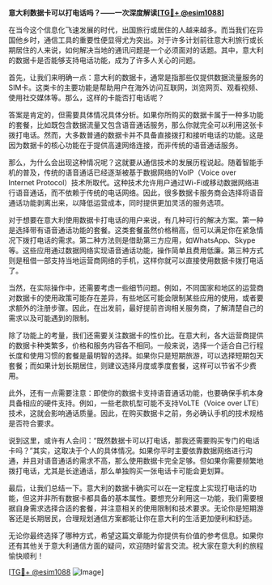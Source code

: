 **意大利数据卡可以打电话吗？——一次深度解读[[TG💪+ @esim1088](https://t.me/s/esim1088)]**

在当今这个信息化飞速发展的时代，出国旅行或居住的人越来越多。而当我们在异国他乡时，通信工具的重要性便显得尤为突出。对于许多计划前往意大利旅行或长期居住的人来说，如何解决当地的通讯问题是一个必须面对的话题。其中，意大利的数据卡是否能够支持电话功能，成为了许多人关心的问题。

首先，让我们来明确一点：意大利的数据卡，通常是指那些仅提供数据流量服务的SIM卡。这类卡的主要功能是帮助用户在海外访问互联网，浏览网页、观看视频、使用社交媒体等。那么，这样的卡能否打电话呢？

答案是肯定的，但需要具体情况具体分析。如果你所购买的数据卡属于一种多功能的套餐，比如既包含数据流量又包含语音通话服务，那么你就完全可以利用这张卡拨打电话。然而，大多数普通的数据卡并不具备直接拨打和接听电话的功能。这是因为数据卡的核心功能在于提供高速网络连接，而非传统的语音通话服务。

那么，为什么会出现这种情况呢？这就要从通信技术的发展历程说起。随着智能手机的普及，传统的语音通话已经逐渐被基于数据网络的VoIP（Voice over Internet Protocol）技术所取代。这种技术允许用户通过Wi-Fi或移动数据网络进行语音通话，而不依赖于传统的电话网络。因此，很多数据卡服务商会选择将语音通话功能剥离出来，以降低运营成本，同时提供更加灵活的服务选项。

对于想要在意大利使用数据卡打电话的用户来说，有几种可行的解决方案。第一种是选择带有语音通话功能的套餐。这类套餐虽然价格稍高，但可以满足你在紧急情况下拨打电话的需求。第二种方法则是借助第三方应用，如WhatsApp、Skype等。这些应用通过数据网络实现语音通话功能，操作简单且费用低廉。第三种方式则是租借一部支持当地运营商网络的手机，这样你就可以直接使用数据卡拨打电话了。

当然，在实际操作中，还需要考虑一些细节问题。例如，不同国家和地区的运营商对数据卡的使用政策可能存在差异，有些地区可能会限制某些应用的使用，或者要求额外的注册步骤。因此，在出发前，最好提前咨询相关服务商，了解清楚自己的需求以及可能遇到的限制。

除了功能上的考量，我们还需要关注数据卡的性价比。在意大利，各大运营商提供的数据卡种类繁多，价格和服务内容各不相同。一般来说，选择一个适合自己行程长度和使用习惯的套餐是最明智的选择。如果你只是短期旅游，可以选择短期包天套餐；而如果计划长期居住，则建议选择月度或季度套餐，这样可以节省不少费用。

此外，还有一点需要注意：即使你的数据卡支持语音通话功能，也要确保手机本身具备相应的硬件支持。例如，一些老款机型可能不支持VoLTE（Voice over LTE）技术，这就会影响通话质量。因此，在购买数据卡之前，务必确认手机的技术规格是否符合要求。

说到这里，或许有人会问：“既然数据卡可以打电话，那我还需要购买专门的电话卡吗？”其实，这取决于个人的具体情况。如果你平时主要依靠数据网络进行沟通，并且对语音通话的需求不高，那么使用数据卡完全足够。但如果你需要频繁地拨打电话，尤其是长途通话，那么单独购买一张电话卡可能会更划算。

最后，让我们总结一下。意大利的数据卡确实可以在一定程度上实现打电话的功能，但这并非所有数据卡都具备的基本属性。要想充分利用这一功能，我们需要根据自身需求选择合适的套餐，并注意相关的使用限制和技术要求。无论你是短期游客还是长期居民，合理规划通信方案都能让你在意大利的生活更加便利和舒适。

无论你最终选择了哪种方式，希望这篇文章能为你提供有价值的参考信息。如果你还有其他关于意大利通信方面的疑问，欢迎随时留言交流。祝大家在意大利的旅程愉快顺利！

[[TG💪+ @esim1088](https://t.me/s/esim1088) ![Image](https://i.postimg.cc/4NQfJmqS/Snipaste-2025-05-13-00-14-12.png)]